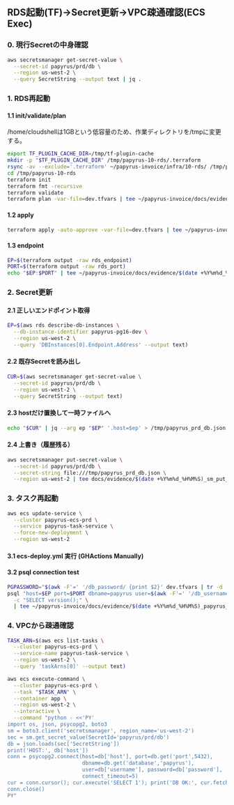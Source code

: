 ## RDS起動(TF)->Secret更新->VPC疎通確認(ECS Exec)

### 0. 現行Secretの中身確認
```bash
aws secretsmanager get-secret-value \
  --secret-id papyrus/prd/db \
  --region us-west-2 \
  --query SecretString --output text | jq .
```

### 1. RDS再起動

#### 1.1 init/validate/plan

/home/cloudshellは1GBという低容量のため、作業ディレクトリを/tmpに変更する。

```bash
export TF_PLUGIN_CACHE_DIR=/tmp/tf-plugin-cache
mkdir -p "$TF_PLUGIN_CACHE_DIR" /tmp/papyrus-10-rds/.terraform
rsync -av --exclude='.terraform' ~/papyrus-invoice/infra/10-rds/ /tmp/papyrus-10-rds/
cd /tmp/papyrus-10-rds
terraform init
terraform fmt -recursive
terraform validate
terraform plan -var-file=dev.tfvars | tee ~/papyrus-invoice/docs/evidence/$(date +%Y%m%d_%H%M%S)_papyrus_tf_plan.log
```

#### 1.2 apply

```bash
terraform apply -auto-approve -var-file=dev.tfvars | tee ~/papyrus-invoice/docs/evidence/$(date +%Y%m%d_%H%M%S)_papyrus_tf_apply.log
```

#### 1.3 endpoint

```bash
EP=$(terraform output -raw rds_endpoint)
PORT=$(terraform output -raw rds_port)
echo "$EP:$PORT" | tee ~/papyrus-invoice/docs/evidence/$(date +%Y%m%d_%H%M%S)_papyrus_rds_endpoint.log
```

### 2. Secret更新

#### 2.1 正しいエンドポイント取得

```bash
EP=$(aws rds describe-db-instances \
  --db-instance-identifier papyrus-pg16-dev \
  --region us-west-2 \
  --query 'DBInstances[0].Endpoint.Address' --output text)
```

#### 2.2 既存Secretを読み出し

```bash
CUR=$(aws secretsmanager get-secret-value \
  --secret-id papyrus/prd/db \
  --region us-west-2 \
  --query SecretString --output text)
```

#### 2.3 hostだけ置換して一時ファイルへ

```bash
echo "$CUR" | jq --arg ep "$EP" '.host=$ep' > /tmp/papyrus_prd_db.json
```

#### 2.4 上書き（履歴残る）

```bash
aws secretsmanager put-secret-value \
  --secret-id papyrus/prd/db \
  --secret-string file:///tmp/papyrus_prd_db.json \
  --region us-west-2 | tee docs/evidence/$(date +%Y%m%d_%H%M%S)_sm_put_db_secret.json
```

### 3. タスク再起動

```bash
aws ecs update-service \
  --cluster papyrus-ecs-prd \
  --service papyrus-task-service \
  --force-new-deployment \
  --region us-west-2
```

#### 3.1 ecs-deploy.yml 実行 (GHActions Manually)

#### 3.2 psql connection test

```bash
PGPASSWORD="$(awk -F'=' '/db_password/ {print $2}' dev.tfvars | tr -d ' \"')" \
psql "host=$EP port=$PORT dbname=papyrus user=$(awk -F'=' '/db_username/ {print $2}' dev.tfvars | tr -d ' \"')" \
  -c "SELECT version();" \
  | tee ~/papyrus-invoice/docs/evidence/$(date +%Y%m%d_%H%M%S)_papyrus_psql_connect.log
```

### 4. VPCから疎通確認

```bash
TASK_ARN=$(aws ecs list-tasks \
  --cluster papyrus-ecs-prd \
  --service-name papyrus-task-service \
  --region us-west-2 \
  --query 'taskArns[0]' --output text)

aws ecs execute-command \
  --cluster papyrus-ecs-prd \
  --task "$TASK_ARN" \
  --container app \
  --region us-west-2 \
  --interactive \
  --command "python - <<'PY'
import os, json, psycopg2, boto3
sm = boto3.client('secretsmanager', region_name='us-west-2')
sec = sm.get_secret_value(SecretId='papyrus/prd/db')
db = json.loads(sec['SecretString'])
print('HOST:', db['host'])
conn = psycopg2.connect(host=db['host'], port=db.get('port',5432),
                        dbname=db.get('database','papyrus'),
                        user=db['username'], password=db['password'],
                        connect_timeout=5)
cur = conn.cursor(); cur.execute('SELECT 1'); print('DB OK:', cur.fetchone())
conn.close()
PY"
```